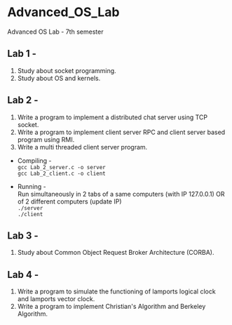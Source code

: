 # Advanced_OS_Lab
Advanced OS Lab - 7th semester

## Lab 1 - 

1. Study about socket programming.
2. Study about OS and kernels.


## Lab 2 -

1. Write a program to implement a distributed chat server using TCP socket.
2. Write a program to implement client server RPC and client server based program using RMI.
3. Write a multi threaded client server program.

* Compiling -<br>
``gcc Lab_2_server.c -o server``<br>
``gcc Lab_2_client.c -o client``

* Running -<br>
  Run simultaneously in 2 tabs of a same computers (with IP 127.0.0.1) OR of 2 different computers (update IP)<br>
``./server``<br>
``./client``

## Lab 3 -
1. Study about Common Object Request Broker Architecture (CORBA).

## Lab 4 - 
1. Write a program to simulate the functioning of lamports logical clock and lamports vector clock.
2. Write a program to implement Christian's Algorithm and Berkeley Algorithm.
